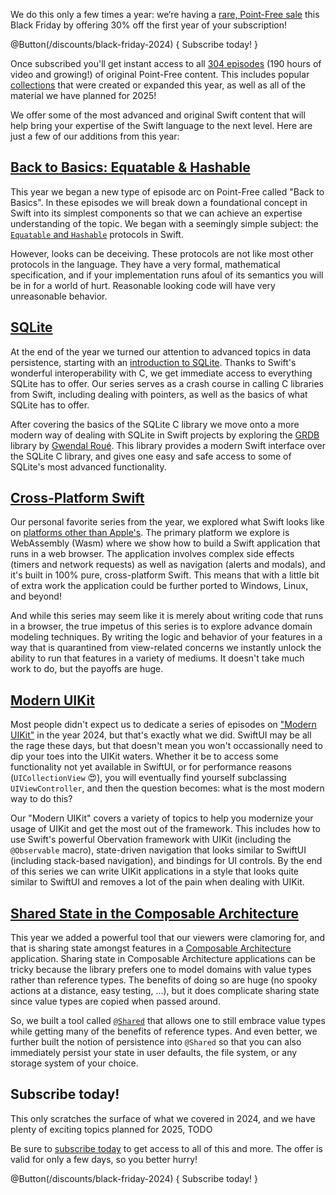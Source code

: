 We do this only a few times a year: we‘re having a 
[rare, Point-Free sale](/discounts/black-friday-2024)
this Black Friday by offering 30% off the first year of your subscription!

@Button(/discounts/black-friday-2024) {
  Subscribe today!
}

Once subscribed you'll get instant access to all [304 episodes][pf] (190 hours of video and
growing!) of original Point-Free content. This includes popular [collections][collections] that were
created or expanded this year, as well as all of the material we have planned for 2025!

We offer some of the most advanced and original Swift content that will help bring your expertise
of the Swift language to the next level. Here are just a few of our additions from this year:

<!--
SQLite
Back to basics: Equatable and Hashable
Cross-Platform Swift
Modern UIKit
Shared State
-->

## [Back to Basics: Equatable & Hashable][eq-hash-collection]

This year we began a new type of episode arc on Point-Free called "Back to Basics". In these 
episodes we will break down a foundational concept in Swift into its simplest components so that
we can achieve an expertise understanding of the topic. We began with a seemingly simple subject:
the [`Equatable` and `Hashable`][eq-hash-collection] protocols in Swift.

However, looks can be deceiving. These protocols are not like most other protocols in the language.
They have a very formal, mathematical specification, and if your implementation runs afoul of its
semantics you will be in for a world of hurt. Reasonable looking code will have very unreasonable
behavior.

[eq-hash-collection]: /collections/back-to-basics/equatable-and-hashable
[back-to-basics]: /collections/back-to-basics

## [SQLite][sqlite-collection]

At the end of the year we turned our attention to advanced topics in data persistence, starting
with an [introduction to SQLite][sqlite-collection]. Thanks to Swift's wonderful interoperability 
with C, we get immediate access to everything SQLite has to offer. Our series serves as a crash
course in calling C libraries from Swift, including dealing with pointers, as well as the basics
of what SQLite has to offer.

After covering the basics of the SQLite C library we move onto a more modern way of dealing with 
SQLite in Swift projects by exploring the [GRDB](http://github.com/groue/GRDB.swift) library
by [Gwendal Roué](http://github.com/groue). This library provides a modern Swift interface over
the SQLite C library, and gives one easy and safe access to some of SQLite's most advanced
functionality.

[sqlite-collection]: /collections/back-to-basics/sqlite

## [Cross-Platform Swift][cross-platform-collection]

Our personal favorite series from the year, we explored what Swift looks like on [platforms other
than Apple's][cross-platform-collection]. The primary platform we explore is WebAssembly (Wasm) 
where we show how to build a Swift application that runs in a web browser. The application involves 
complex side effects (timers and network requests) as well as navigation (alerts and modals), and 
it's built in 100% pure, cross-platform Swift. This means that with a little bit of extra work the 
application could be further ported to Windows, Linux, and beyond!

And while this series may seem like it is merely about writing code that runs in a browser, the
true impetus of this series is to explore advance domain modeling techniques. By writing the logic
and behavior of your features in a way that is quarantined from view-related concerns we instantly
unlock the ability to run that features in a variety of mediums. It doesn't take much work to do,
but the payoffs are huge.  

[cross-platform-collection]: /collections/cross-platform-swift 

## [Modern UIKit][uikit-collection]

Most people didn't expect us to dedicate a series of episodes on ["Modern UIKit"][uikit-collection]
in the year 2024, but that's exactly what we did. SwiftUI may be all the rage these days, but that 
doesn't mean you won't occassionally need to dip your toes into the UIKit waters. Whether it be to 
access some functionality not yet available in SwiftUI, or for performance reasons 
(`UICollectionView` 😍), you will eventually find yourself subclassing `UIViewController`, and then
the question becomes: what is the most modern way to do this?

Our "Modern UIKit" covers a variety of topics to help you modernize your usage of UIKit and get
the most out of the framework. This includes how to use Swift's powerful Obervation framework with
UIKit (including the `@Observable` macro), state-driven navigation that looks similar to SwiftUI
(including stack-based navigation), and bindings for UI controls. By the end of this series we
can write UIKit applications in a style that looks quite similar to SwiftUI and removes a lot of
the pain when dealing with UIKit.

[uikit-collection]: /collections/uikit

## [Shared State in the Composable Architecture][sharing-collection]

This year we added a powerful tool that our viewers were clamoring for, and that is sharing state
amongst features in a [Composable Architecture][tca-gh] application. Sharing state in Composable
Architecture applications can be tricky because the library prefers one to model domains with
value types rather than reference types. The benefits of doing so are huge (no spooky actions at a
distance, easy testing, …), but it does complicate sharing state since value types are copied when 
passed around.

So, we built a tool called [`@Shared`][sharing-docs] that allows one to still embrace value types 
while getting many of the benefits of reference types. And even better, we further built the notion
of persistence into `@Shared` so that you can also immediately persist your state in user defaults,
the file system, or any storage system of your choice.  

[sharing-collection]: /collections/composable-architecture/sharing-and-persisting-state
[tca-gh]: http://github.com/pointfreeco/swift-composable-architecture
[sharing-docs]: https://pointfreeco.github.io/swift-composable-architecture/main/documentation/composablearchitecture/sharingstate

## Subscribe today!

This only scratches the surface of what we covered in 2024, and we have plenty of exciting topics 
planned for 2025, TODO 

<!--including bringing `@Observable` to the Composable Architecture, a new fundamental -->
<!--change to the Composable Architecture that will unlock capabilities currently impossible, and -->
<!--perhaps we will even start to explore some server-side Swift. 😀-->

Be sure to [subscribe today][black-friday-sale] to get access to all of this and more. The
offer is valid for only a few days, so you better hurry!

[observation-collection]: /collections/swiftui/observation
[tca-1.0-blog]: /blog/posts/112-composable-architecture-1-0
[tca-1.0-collection]: /collections/composable-architecture/composable-architecture-1-0
[concurrency-extras-gh]: https://github.com/pointfreeco/swift-concurrency-extras
[reliable-testing-blog]: https://www.pointfree.co/blog/posts/110-reliably-testing-async-code-in-swift 
[reliable-testing]: https://www.pointfree.co/collections/concurrency/testing-async-code
[concurrency-collection]: https://www.pointfree.co/collections/concurrency
[realiable-testing-forums]: https://forums.swift.org/t/reliably-testing-code-that-adopts-swift-concurrency/57304
[scrumdinger]: https://developer.apple.com/tutorials/app-dev-training/transcribing-speech-to-text
[syncups]: http://github.com/pointfreeco/syncups 
[modern-swiftui]: https://www.pointfree.co/collections/swiftui/modern-swiftui
[observation-in-practice]: https://www.pointfree.co/collections/swiftui/observation/ep256-observation-in-practice
[pf]: /
[black-friday-sale]: http://pointfree.co/discounts/black-friday-2024
[collections]: /collections

@Button(/discounts/black-friday-2024) {
  Subscribe today!
}
